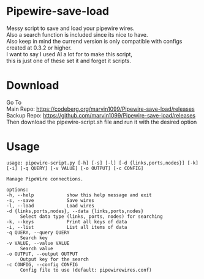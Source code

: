 # Pipewire-save-load

Messy script to save and load your pipewire wires.  
Also a search function is included since its nice to have.  
Also keep in mind the currend version is only compatible with configs created at 0.3.2 or higher.  
I want to say I used AI a lot for to make this script,   
this is just one of these set it and forget it scripts.

# Download
Go To  
Main Repo: https://codeberg.org/marvin1099/Pipewire-save-load/releases  
Backup Repo: https://github.com/marvin1099/Pipewire-save-load/releases  
Then download the pipewire-script.sh file and run it with the desired option   

# Usage

    usage: pipewire-script.py [-h] [-s] [-l] [-d {links,ports,nodes}] [-k] [-i] [-q QUERY] [-v VALUE] [-o OUTPUT] [-c CONFIG]

    Manage PipeWire connections.

    options:
    -h, --help            show this help message and exit
    -s, --save            Save wires
    -l, --load            Load wires
    -d {links,ports,nodes}, --data {links,ports,nodes}
         Select data type (links, ports, nodes) for searching
    -k, --keys            Print all keys of data
    -i, --list            List all items of data
    -q QUERY, --query QUERY
         Search key
    -v VALUE, --value VALUE
         Search value
    -o OUTPUT, --output OUTPUT
         Output key for the search
    -c CONFIG, --config CONFIG
         Config file to use (default: pipewirewires.conf)